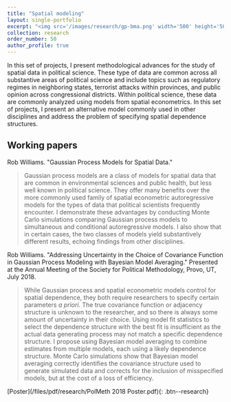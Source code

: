```yaml
---
title: "Spatial modeling"
layout: single-portfolio
excerpt: "<img src='/images/research/gp-bma.png' width='500' height='500'>"
collection: research
order_number: 50
author_profile: true
---
```


In this set of projects, I present methodological advances for the study of spatial data in political science. These type of data are common across all substantive areas of political science and include topics such as regulatory regimes in neighboring states, terrorist attacks within provinces, and public opinion across congressional districts. Within political science, these data are commonly analyzed using models from spatial econometrics. In this set of projects, I present an alternative model commonly used in other disciplines and address the problem of specifying spatial dependence structures.

## Working papers

Rob Williams. "Gaussian Process Models for Spatial Data."

> Gaussian process models are a class of models for spatial data that are common in environmental sciences and public health, but less well known in political science. They offer many benefits over the more commonly used family of spatial econometric autoregressive models for the types of data that political scientists frequently encounter. I demonstrate these advantages by conducting Monte Carlo simulations comparing Gaussian process models to simultaneous and conditional autoregressive models. I also show that in certain cases, the two classes of models yield substantively different results, echoing findings from other disciplines.

Rob Williams. "Addressing Uncertainty in the Choice of Covariance Function in Gaussian Process Modeling with Bayesian Model Averaging." Presented at the Annual Meeting of the Society for Political Methodology, Provo, UT, July 2018.

> While Gaussian process and spatial econometric models control for spatial dependence, they both require researchers to specify certain parameters *a priori*. The true covariance function or adjacency structure is unknown to the researcher, and so there is always some amount of uncertainty in their choice. Using model fit statistics to select the dependence structure with the best fit is insufficient as the actual data generating process may not match a specific dependence structure. I propose using Bayesian model averaging to combine estimates from multiple models, each using a likely dependence structure. Monte Carlo simulations show that Bayesian model averaging correctly identifies the covariance structure used to generate simulated data and corrects for the inclusion of misspecified models, but at the cost of a loss of efficiency.

[Poster](/files/pdf/research/PolMeth 2018 Poster.pdf){: .btn--research}

